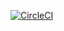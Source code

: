 [![CircleCI](https://circleci.com/gh/MateuszWolkowicz/CleanMVPRetrofitRxDaggerBoilerplate/tree/Kotlin-MVP.svg?style=svg)](https://circleci.com/gh/MateuszWolkowicz/CleanMVPRetrofitRxDaggerBoilerplate/tree/Kotlin-MVP)